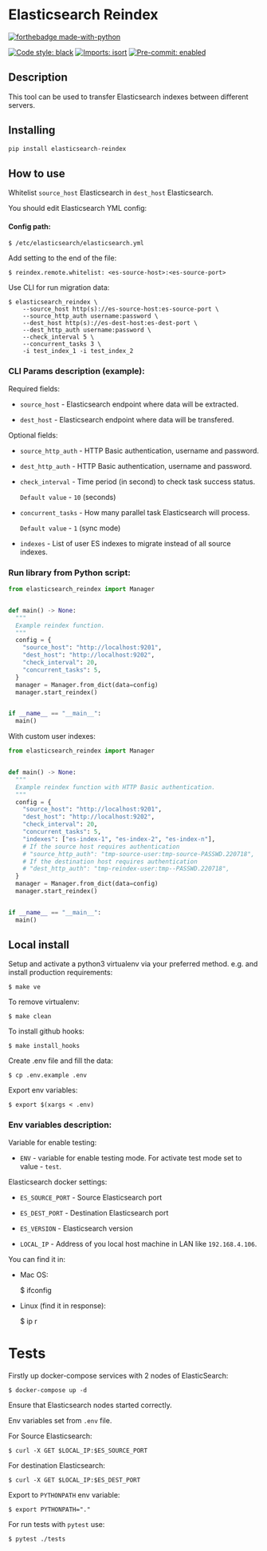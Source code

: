Elasticsearch Reindex
====================

[![forthebadge made-with-python](http://ForTheBadge.com/images/badges/made-with-python.svg)](https://www.python.org/)

[![Code style: black](https://img.shields.io/badge/code%20style-black-000000.svg)](https://github.com/psf/black)
[![Imports: isort](https://img.shields.io/badge/%20imports-isort-%231674b1?style=flat&labelColor=ef8336)](https://pycqa.github.io/isort/)
[![Pre-commit: enabled](https://img.shields.io/badge/pre--commit-enabled-brightgreen?logo=pre-commit&logoColor=white&style=flat)](https://github.com/pre-commit/pre-commit)

## Description
This tool can be used to transfer Elasticsearch indexes between different servers.

## Installing

```bash
pip install elasticsearch-reindex
```

How to use
-------------

Whitelist `source_host` Elasticsearch  in `dest_host` Elasticsearch.

You should edit Elasticsearch YML config:

#### Config path:

    $ /etc/elasticsearch/elasticsearch.yml

Add setting to the end of the file:

    $ reindex.remote.whitelist: <es-source-host>:<es-source-port>

Use CLI for run migration data:


    $ elasticsearch_reindex \
        --source_host http(s)://es-source-host:es-source-port \
        --source_http_auth username:password \
        --dest_host http(s)://es-dest-host:es-dest-port \
        --dest_http_auth username:password \
        --check_interval 5 \
        --concurrent_tasks 3 \
        -i test_index_1 -i test_index_2 


### CLI Params description (example):

Required fields:

* `source_host` - Elasticsearch endpoint where data will be extracted.

* `dest_host` - Elasticsearch endpoint where data will be transfered.

Optional fields:

* `source_http_auth` - HTTP Basic authentication, username and password.

* `dest_http_auth` - HTTP Basic authentication, username and password.

* `check_interval` - Time period (in second) to check task success status.

    `Default value` - `10` (seconds)

* `concurrent_tasks` - How many parallel task Elasticsearch will process.

    `Default value` - `1` (sync mode)

* `indexes` - List of user ES indexes to migrate instead of all source indexes.


### Run library from Python script:

```python
from elasticsearch_reindex import Manager


def main() -> None:
  """
  Example reindex function.
  """
  config = {
    "source_host": "http://localhost:9201",
    "dest_host": "http://localhost:9202",
    "check_interval": 20,
    "concurrent_tasks": 5,
  }
  manager = Manager.from_dict(data=config)
  manager.start_reindex()


if __name__ == "__main__":
  main()

```

With custom user indexes:
```python
from elasticsearch_reindex import Manager


def main() -> None:
  """
  Example reindex function with HTTP Basic authentication.
  """
  config = {
    "source_host": "http://localhost:9201",
    "dest_host": "http://localhost:9202",
    "check_interval": 20,
    "concurrent_tasks": 5,
    "indexes": ["es-index-1", "es-index-2", "es-index-n"],
    # If the source host requires authentication
    # "source_http_auth": "tmp-source-user:tmp-source-PASSWD.220718",
    # If the destination host requires authentication
    # "dest_http_auth": "tmp-reindex-user:tmp--PASSWD.220718",
  }
  manager = Manager.from_dict(data=config)
  manager.start_reindex()


if __name__ == "__main__":
  main()

```

Local install
-------------

Setup and activate a python3 virtualenv via your preferred method. e.g. and install production requirements:

    $ make ve

To remove virtualenv:

    $ make clean

To install github hooks:

    $ make install_hooks

Create .env file and fill the data:

    $ cp .env.example .env

Export env variables:

    $ export $(xargs < .env)

### Env variables description:

Variable for enable testing:

* `ENV` - variable for enable testing mode.
For activate test mode set to value - `test`.

Elasticsearch docker settings:

* `ES_SOURCE_PORT` - Source Elasticsearch port


* `ES_DEST_PORT` - Destination Elasticsearch port


* `ES_VERSION` - Elasticsearch version


* `LOCAL_IP` - Address of you local host machine in LAN like `192.168.4.106`.

You can find it in:

* Mac OS:


    $ ifconfig

* Linux (find it in response):


    $ ip r

Tests
======================
Firstly up docker-compose services with 2 nodes of ElasticSearch:

    $ docker-compose up -d

Ensure that Elasticsearch nodes started correctly.

Env variables set from `.env` file.

For Source Elasticsearch:

    $ curl -X GET $LOCAL_IP:$ES_SOURCE_PORT


For destination Elasticsearch:

    $ curl -X GET $LOCAL_IP:$ES_DEST_PORT


Export to `PYTHONPATH` env variable:

    $ export PYTHONPATH="."

For run tests with `pytest` use:

    $ pytest ./tests
